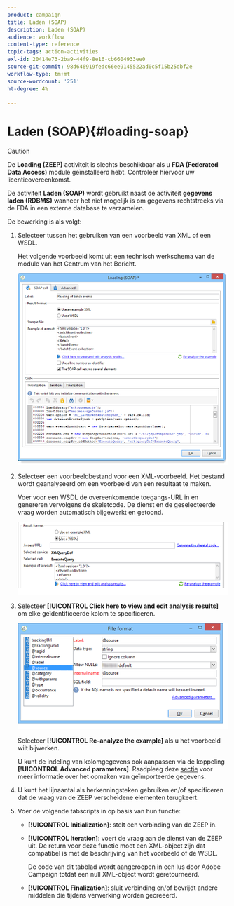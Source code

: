 ```yaml
---
product: campaign
title: Laden (SOAP)
description: Laden (SOAP)
audience: workflow
content-type: reference
topic-tags: action-activities
exl-id: 20414e73-2ba9-44f9-8e16-cb6604933ee0
source-git-commit: 98d646919fedc66ee9145522ad0c5f15b25dbf2e
workflow-type: tm+mt
source-wordcount: '251'
ht-degree: 4%

---
```


# Laden (SOAP){#loading-soap}

>[!CAUTION]
>
>De **Loading (ZEEP)** activiteit is slechts beschikbaar als u **FDA (Federated Data Access)** module geïnstalleerd hebt. Controleer hiervoor uw licentieovereenkomst.

De activiteit **Laden (SOAP)** wordt gebruikt naast de activiteit **gegevens laden (RDBMS)** wanneer het niet mogelijk is om gegevens rechtstreeks via de FDA in een externe database te verzamelen.

De bewerking is als volgt:

1. Selecteer tussen het gebruiken van een voorbeeld van XML of een WSDL.

   Het volgende voorbeeld komt uit een technisch werkschema van de module van het Centrum van het Bericht.

   ![](assets/load_soap_002.png)

1. Selecteer een voorbeeldbestand voor een XML-voorbeeld. Het bestand wordt geanalyseerd om een voorbeeld van een resultaat te maken.

   Voer voor een WSDL de overeenkomende toegangs-URL in en genereren vervolgens de skeletcode. De dienst en de geselecteerde vraag worden automatisch bijgewerkt en getoond.

   ![](assets/soap_load_003.png)

1. Selecteer **[!UICONTROL Click here to view and edit analysis results]** om elke geïdentificeerde kolom te specificeren.

   ![](assets/soap_load_001.png)

   Selecteer **[!UICONTROL Re-analyze the example]** als u het voorbeeld wilt bijwerken.

   U kunt de indeling van kolomgegevens ook aanpassen via de koppeling **[!UICONTROL Advanced parameters]**. Raadpleeg deze [sectie](../../platform/using/executing-import-jobs.md) voor meer informatie over het opmaken van geïmporteerde gegevens.

1. U kunt het lijnaantal als herkenningsteken gebruiken en/of specificeren dat de vraag van de ZEEP verscheidene elementen terugkeert.
1. Voer de volgende tabscripts in op basis van hun functie:

   * **[!UICONTROL Initialization]**: stelt een verbinding van de ZEEP in.
   * **[!UICONTROL Iteration]**: voert de vraag aan de dienst van de ZEEP uit. De return voor deze functie moet een XML-object zijn dat compatibel is met de beschrijving van het voorbeeld of de WSDL.

      De code van dit tabblad wordt aangeroepen in een lus door Adobe Campaign totdat een null XML-object wordt geretourneerd.

   * **[!UICONTROL Finalization]**: sluit verbinding en/of bevrijdt andere middelen die tijdens verwerking worden gecreeerd.
